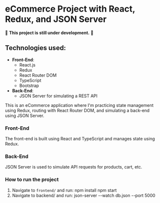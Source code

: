 # eCommerce Project with React, Redux, and JSON Server

🚧 **This project is still under development.** 🚧

## Technologies used:
- **Front-End**:
  - React.js
  - Redux
  - React Router DOM
  - TypeScript
  - Bootstrap
- **Back-End**:
  - JSON Server for simulating a REST API

This is an eCommerce application where I'm practicing state management using Redux, routing with React Router DOM, and simulating a back-end using JSON Server.

### Front-End
The front-end is built using React and TypeScript and manages state using Redux.

### Back-End
JSON Server is used to simulate API requests for products, cart, etc.

### How to run the project
1. Navigate to `frontend/` and run:
   npm install
   npm start
2. Navigate to backend/ and run:
    json-server --watch db.json --port 5000
